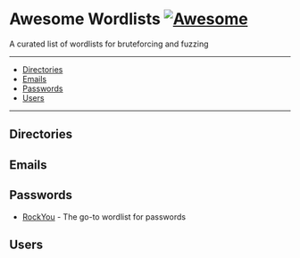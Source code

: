 # Awesome Wordlists [![Awesome](https://awesome.re/badge.svg)](https://awesome.re)
A curated list of wordlists for bruteforcing and fuzzing

--------------------
- [Directories](#directories)
- [Emails](#emails)
- [Passwords](#passwords)
- [Users](#users)

--------------------

## Directories

## Emails

## Passwords
- [RockYou](https://www.google.com/url?sa=t&rct=j&q=&esrc=s&source=web&cd=4&ved=2ahUKEwj1z-bXsfzkAhVgGbkGHfV9AMsQFjADegQIARAB&url=https%3A%2F%2Fgithub.com%2Fbrannondorsey%2Fnaive-hashcat%2Freleases%2Fdownload%2Fdata%2Frockyou.txt&usg=AOvVaw3snAERl1mU6Ccr4WFEazBd) - The go-to wordlist for passwords

## Users



